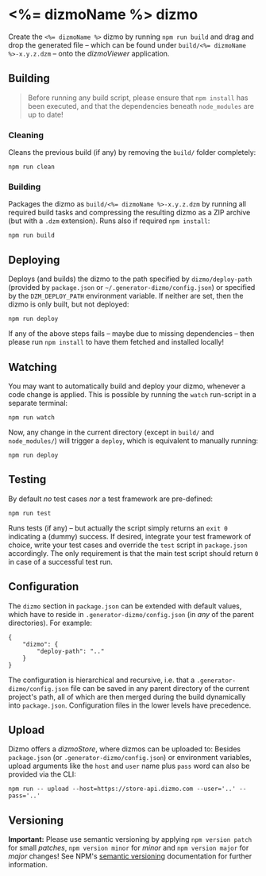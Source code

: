 # <%= dizmoName %> dizmo

Create the `<%= dizmoName %>` dizmo by running `npm run build` and drag and drop the generated file &ndash; which can be found under `build/<%= dizmoName %>-x.y.z.dzm` &ndash; onto the *dizmoViewer* application.

## Building

> Before running any build script, please ensure that `npm install` has been executed, and that the dependencies beneath `node_modules` are up to date!

### Cleaning

Cleans the previous build (if any) by removing the `build/` folder completely:

    npm run clean

### Building

Packages the dizmo as `build/<%= dizmoName %>-x.y.z.dzm` by running all required build tasks and compressing the resulting dizmo as a ZIP archive (but with a `.dzm` extension). Runs also if required `npm install`:

    npm run build

## Deploying

Deploys (and builds) the dizmo to the path specified by `dizmo/deploy-path` (provided by `package.json` or `~/.generator-dizmo/config.json`) or specified by the `DZM_DEPLOY_PATH` environment variable. If neither are set, then the dizmo is only built, but not deployed:

    npm run deploy

If any of the above steps fails &ndash; maybe due to missing dependencies &ndash; then please run `npm install` to have them fetched and installed locally!

## Watching

You may want to automatically build and deploy your dizmo, whenever a code change is applied. This is possible by running the `watch` run-script in a separate terminal:

    npm run watch

Now, any change in the current directory (except in `build/` and `node_modules/`) will trigger a `deploy`, which is equivalent to manually running:

    npm run deploy

## Testing

By default *no* test cases *nor* a test framework are pre-defined:

    npm run test

Runs tests (if any) &ndash; but actually the script simply returns an `exit 0` indicating a (dummy) success. If desired, integrate your test framework of choice, write your test cases and override the `test` script in `package.json` accordingly. The only requirement is that the main test script should return `0` in case of a successful test run.

## Configuration

The `dizmo` section in `package.json` can be extended with default values, which have to reside in `.generator-dizmo/config.json` (in *any* of the parent directories). For example:

    {
        "dizmo": {
            "deploy-path": ".."
        }
    }

The configuration is hierarchical and recursive, i.e. that a `.generator-dizmo/config.json` file can be saved in any parent directory of the current project's path, all of which are then merged during the build dynamically into `package.json`. Configuration files in the lower levels have precedence.

## Upload

Dizmo offers a *dizmoStore*, where dizmos can be uploaded to: Besides `package.json` (or `.generator-dizmo/config.json`) or environment variables, upload arguments like the `host` and `user` name plus `pass` word can also be provided via the CLI:

    npm run -- upload --host=https://store-api.dizmo.com --user='..' --pass='..'

## Versioning

**Important:** Please use semantic versioning by applying `npm version patch` for small *patches*, `npm version minor` for *minor* and `npm version major` for *major* changes! See NPM's [semantic versioning](https://docs.npmjs.com/getting-started/semantic-versioning) documentation for further information.
